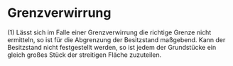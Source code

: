 # Grenzverwirrung

(1) Lässt sich im Falle einer Grenzverwirrung die richtige Grenze nicht ermitteln, so ist für die Abgrenzung der Besitzstand maßgebend. Kann der Besitzstand nicht festgestellt werden, so ist jedem der Grundstücke ein gleich großes Stück der streitigen Fläche zuzuteilen.